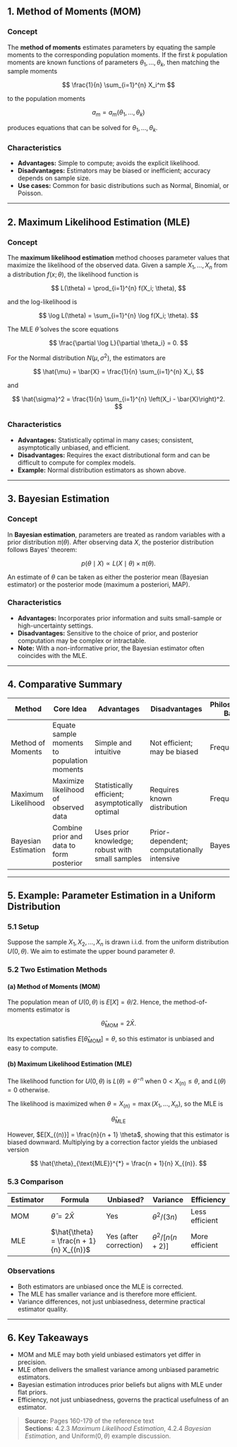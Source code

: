 ## 1. Method of Moments (MOM)

### Concept
The **method of moments** estimates parameters by equating the sample moments to the corresponding population moments.
If the first $k$ population moments are known functions of parameters $\theta_1, \dots, \theta_k$, then matching the sample moments

$$
\frac{1}{n} \sum_{i=1}^{n} X_i^m
$$

to the population moments

$$
a_m = a_m(\theta_1, \dots, \theta_k)
$$

produces equations that can be solved for $\theta_1, \dots, \theta_k$.

### Characteristics
- **Advantages:** Simple to compute; avoids the explicit likelihood.
- **Disadvantages:** Estimators may be biased or inefficient; accuracy depends on sample size.
- **Use cases:** Common for basic distributions such as Normal, Binomial, or Poisson.

---

## 2. Maximum Likelihood Estimation (MLE)

### Concept
The **maximum likelihood estimation** method chooses parameter values that maximize the likelihood of the observed data.
Given a sample $X_1, \dots, X_n$ from a distribution $f(x; \theta)$, the likelihood function is

$$
L(\theta) = \prod_{i=1}^{n} f(X_i; \theta),
$$

and the log-likelihood is

$$
\log L(\theta) = \sum_{i=1}^{n} \log f(X_i; \theta).
$$

The MLE $\hat{\theta}$ solves the score equations

$$
\frac{\partial \log L}{\partial \theta_i} = 0.
$$

For the Normal distribution $N(\mu, \sigma^2)$, the estimators are

$$
\hat{\mu} = \bar{X} = \frac{1}{n} \sum_{i=1}^{n} X_i,
$$

and

$$
\hat{\sigma}^2 = \frac{1}{n} \sum_{i=1}^{n} \left(X_i - \bar{X}\right)^2.
$$

### Characteristics
- **Advantages:** Statistically optimal in many cases; consistent, asymptotically unbiased, and efficient.
- **Disadvantages:** Requires the exact distributional form and can be difficult to compute for complex models.
- **Example:** Normal distribution estimators as shown above.

---

## 3. Bayesian Estimation

### Concept
In **Bayesian estimation**, parameters are treated as random variables with a prior distribution $\pi(\theta)$.
After observing data $X$, the posterior distribution follows Bayes' theorem:

$$
p(\theta \mid X) \propto L(X \mid \theta) \times \pi(\theta).
$$

An estimate of $\theta$ can be taken as either the posterior mean (Bayesian estimator) or the posterior mode (maximum a posteriori, MAP).

### Characteristics
- **Advantages:** Incorporates prior information and suits small-sample or high-uncertainty settings.
- **Disadvantages:** Sensitive to the choice of prior, and posterior computation may be complex or intractable.
- **Note:** With a non-informative prior, the Bayesian estimator often coincides with the MLE.

---

## 4. Comparative Summary

| Method | Core Idea | Advantages | Disadvantages | Philosophical Basis |
| --- | --- | --- | --- | --- |
| Method of Moments | Equate sample moments to population moments | Simple and intuitive | Not efficient; may be biased | Frequentist |
| Maximum Likelihood | Maximize likelihood of observed data | Statistically efficient; asymptotically optimal | Requires known distribution | Frequentist |
| Bayesian Estimation | Combine prior and data to form posterior | Uses prior knowledge; robust with small samples | Prior-dependent; computationally intensive | Bayesian |

---

## 5. Example: Parameter Estimation in a Uniform Distribution

### 5.1 Setup
Suppose the sample $X_1, X_2, \dots, X_n$ is drawn i.i.d. from the uniform distribution $U(0, \theta)$.
We aim to estimate the upper bound parameter $\theta$.

### 5.2 Two Estimation Methods

#### (a) Method of Moments (MOM)
The population mean of $U(0, \theta)$ is $E[X] = \theta / 2$.
Hence, the method-of-moments estimator is

$$
\hat{\theta}_{\text{MOM}} = 2 \bar{X}.
$$

Its expectation satisfies $E[\hat{\theta}_{\text{MOM}}] = \theta$, so this estimator is unbiased and easy to compute.

#### (b) Maximum Likelihood Estimation (MLE)
The likelihood function for $U(0, \theta)$ is $L(\theta) = \theta^{-n}$ when $0 < X_{(n)} \le \theta$, and $L(\theta) = 0$ otherwise.

The likelihood is maximized when $\theta = X_{(n)} = \max(X_1, \dots, X_n)$, so the MLE is

$$
\hat{\theta}_{\text{MLE}}
$$

However, $E[X_{(n)}] = \frac{n}{n + 1} \theta$, showing that this estimator is biased downward.
Multiplying by a correction factor yields the unbiased version

$$
\hat{\theta}_{\text{MLE}}^{*} = \frac{n + 1}{n} X_{(n)}.
$$

### 5.3 Comparison

| Estimator | Formula | Unbiased? | Variance | Efficiency |
| --- | --- | --- | --- | --- |
| MOM | $\hat{\theta} = 2 \bar{X}$ | Yes | $\theta^2 / (3n)$ | Less efficient |
| MLE | $\hat{\theta} = \frac{n + 1}{n} X_{(n)}$ | Yes (after correction) | $\theta^2 / \left[n(n + 2)\right]$ | More efficient |

### Observations
- Both estimators are unbiased once the MLE is corrected.
- The MLE has smaller variance and is therefore more efficient.
- Variance differences, not just unbiasedness, determine practical estimator quality.

---

## 6. Key Takeaways
- MOM and MLE may both yield unbiased estimators yet differ in precision.
- MLE often delivers the smallest variance among unbiased parametric estimators.
- Bayesian estimation introduces prior beliefs but aligns with MLE under flat priors.
- Efficiency, not just unbiasedness, governs the practical usefulness of an estimator.

> **Source:** Pages 160-179 of the reference text  
> **Sections:** 4.2.3 *Maximum Likelihood Estimation*, 4.2.4 *Bayesian Estimation*, and Uniform$(0, \theta)$ example discussion.

